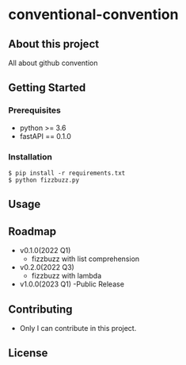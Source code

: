 # conventional-convention

## About this project

All about github convention

## Getting Started

### Prerequisites

- python >= 3.6
- fastAPI == 0.1.0

### Installation

```shell
$ pip install -r requirements.txt
$ python fizzbuzz.py

```
## Usage

## Roadmap

- v0.1.0(2022 Q1)
    - fizzbuzz with list comprehension
- v0.2.0(2022 Q3)
    - fizzbuzz with lambda
- v1.0.0(2023 Q1)
    -Public Release

## Contributing

- Only I can contribute in this project.

## License


